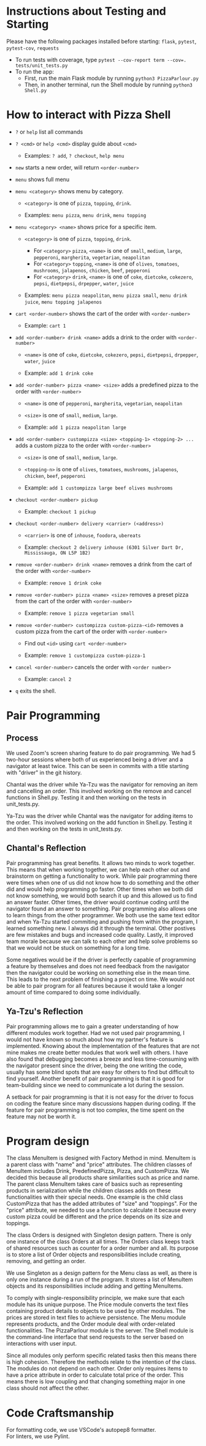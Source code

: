 # Instructions about Testing and Starting

Please have the following packages installed before starting: `flask`, `pytest`, `pytest-cov`, `requests`

- To run tests with coverage, type `pytest --cov-report term --cov=. tests/unit_tests.py`
- To run the app:
  - First, run the main Flask module by running `python3 PizzaParlour.py`
  - Then, in another terminal, run the Shell module by running `python3 Shell.py`

# How to interact with Pizza Shell

- `?` or `help` list all commands


- `? <cmd>` or `help <cmd>` display guide about `<cmd>`

  - Examples: `? add`, `? checkout`, `help menu`


- `new` starts a new order, will return `<order-number>`


- `menu` shows full menu


- `menu <category>` shows menu by category.

  - `<category>` is one of `pizza`, `topping`, `drink`.
  
  - Examples: `menu pizza`, `menu drink`, `menu topping`


- `menu <category> <name>` shows price for a specific item.

  - `<category>` is one of `pizza`, `topping`, `drink`.
  
    - For `<category>` `pizza`, `<name>` is one of `small`, `medium`, `large`, `pepperoni`, `margherita`, `vegetarian`, `neapolitan`
    - For `<category>` `topping`, `<name>` is one of `olives`, `tomatoes`, `mushrooms`, `jalapenos`, `chicken`, `beef`, `pepperoni`
    - For `<category>` `drink`, `<name>` is one of `coke`, `dietcoke`, `cokezero`, `pepsi`, `dietpepsi`, `drpepper`, `water`, `juice`
    
  - Examples: `menu pizza neapolitan`, `menu pizza small`, `menu drink juice`, `menu topping jalapenos`


- `cart <order-number>` shows the cart of the order with `<order-number>`

  - Example: `cart 1`


- `add <order-number> drink <name>` adds a drink to the order with `<order-number>`

  - `<name>` is one of `coke`, `dietcoke`, `cokezero`, `pepsi`, `dietpepsi`, `drpepper`, `water`, `juice`
  
  - Example: `add 1 drink coke`


- `add <order-number> pizza <name> <size>` adds a predefined pizza to the order with `<order-number>`

  - `<name>` is one of `pepperoni`, `margherita`, `vegetarian`, `neapolitan`
  
  - `<size>` is one of `small`, `medium`, `large`.
  
  - Example: `add 1 pizza neapolitan large`


- `add <order-number> custompizza <size> <topping-1> <topping-2> ...` adds a custom pizza to the order with `<order-number>`

  - `<size>` is one of `small`, `medium`, `large`.
  
  - `<topping-n>` is one of `olives`, `tomatoes`, `mushrooms`, `jalapenos`, `chicken`, `beef`, `pepperoni`
  
  - Example: `add 1 custompizza large beef olives mushrooms`


- `checkout <order-number> pickup`

  - Example: `checkout 1 pickup`


- `checkout <order-number> delivery <carrier> (<address>)`

  - `<carrier>` is one of `inhouse`, `foodora`, `ubereats`
  
  - Example: `checkout 2 delivery inhouse (6301 Silver Dart Dr, Mississauga, ON L5P 1B2)`


- `remove <order-number> drink <name>` removes a drink from the cart of the order with `<order-number>`

  - Example: `remove 1 drink coke`


- `remove <order-number> pizza <name> <size>` removes a preset pizza from the cart of the order with `<order-number>`

  - Example: `remove 1 pizza vegetarian small`


- `remove <order-number> custompizza custom-pizza-<id>` removes a custom pizza from the cart of the order with `<order-number>`

  - Find out `<id>` using `cart <order-number>`
  
  - Example: `remove 1 custompizza custom-pizza-1`


- `cancel <order-number>` cancels the order with `<order number>`

  - Example: `cancel 2`


- `q` exits the shell.

# Pair Programming

## Process

We used Zoom's screen sharing feature to do pair programming. We had 5 two-hour sessions where both of us experienced being a driver and a navigator at least twice. This can be seen in commits with a title starting with "driver" in the git history.

Chantal was the driver while Ya-Tzu was the navigator for removing an item and cancelling an order. This involved working on the remove and cancel functions in Shell.py. Testing it and then working on the tests in unit_tests.py.

Ya-Tzu was the driver while Chantal was the navigator for adding items to the order. This involved working on the add function in Shell.py. Testing it and then working on the tests in unit_tests.py.

## Chantal's Reflection

Pair programming has great benefits. It allows two minds to work together. This means that when working together, we can help each other out and brainstorm on getting a functionality to work. While pair programming there were times when one of us did not know how to do something and the other did and would help programming go faster. Other times when we both did not know something, we would both search it up and this allowed us to find an answer faster. Other times, the driver would continue coding until the navigator found an answer to something. Pair programming also allows one to learn things from the other programmer. We both use the same text editor and when Ya-Tzu started commiting and pushing from within the program, I learned something new. I always did it through the terminal. Other postives are few mistakes and bugs and increased code quality. Lastly, it improved team morale because we can talk to each other and help solve problems so that we would not be stuck on something for a long time.

Some negatives would be if the driver is perfectly capable of programming a feature by themselves and does not need feedback from the navigator then the navigator could be working on something else in the mean time. This leads to the next problem of finishing a project on time. We would not be able to pair program for all features because it would take a longer amount of time compared to doing some individually.

## Ya-Tzu's Reflection

Pair programming allows me to gain a greater understanding of how different modules work together. Had we not used pair programming, I would not have known so much about how my partner's feature is implemented. Knowing about the implementation of the features that are not mine makes me create better modules that work well with others. I have also found that debugging becomes a breeze and less time-consuming with the navigator present since the driver, being the one writing the code, usually has some blind spots that are easy for others to find but difficult to find yourself. Another benefit of pair programming is that it is good for team-building since we need to communicate a lot during the session.

A setback for pair programming is that it is not easy for the driver to focus on coding the feature since many discussions happen during coding. If the feature for pair programming is not too complex, the time spent on the feature may not be worth it. 

# Program design

The class MenuItem is designed with Factory Method in mind. MenuItem is a parent class with "name" and "price" attributes. The children classes of MenuItem includes Drink, PredefinedPizza, Pizza, and CustomPizza. We decided this because all products share similarities such as price and name. The parent class MenuItem takes care of basics such as representing products in serialization while the children classes adds on these functionalities with their special needs. One example is the child class CustomPizza that has the added attributes of "size" and "toppings". For the "price" attribute, we needed to use a function to calculate it because every custom pizza could be different and the price depends on its size and toppings.

The class Orders is designed with Singleton design pattern. There is only one instance of the class Orders at all times. The Orders class keeps track of shared resources such as counter for a order number and all. Its purpose is to store a list of Order objects and responsibilities include creating, removing, and getting an order.

We use Singleton as a design pattern for the Menu class as well, as there is only one instance during a run of the program. It stores a list of MenuItem objects and its responsibilities include adding and getting MenuItems.

To comply with single-responsibility principle, we make sure that each module has its unique purpose. The Price module converts the text files containing product details to objects to be used by other modules. The prices are stored in text files to achieve persistence. The Menu module represents products, and the Order module deal with order-related functionalities. The PizzaParlour module is the server. The Shell module is the command-line interface that send requests to the server based on interactions with user input.

Since all modules only perform specific related tasks then this means there is high cohesion. Therefore the methods relate to the intention of the class. The modules do not depend on each other. Order only requires items to have a price attribute in order to calculate total price of the order. This means there is low coupling and that changing something major in one class should not affect the other.

# Code Craftsmanship

For formatting code, we use VSCode's autopep8 formatter.  
For linters, we use Pylint.
